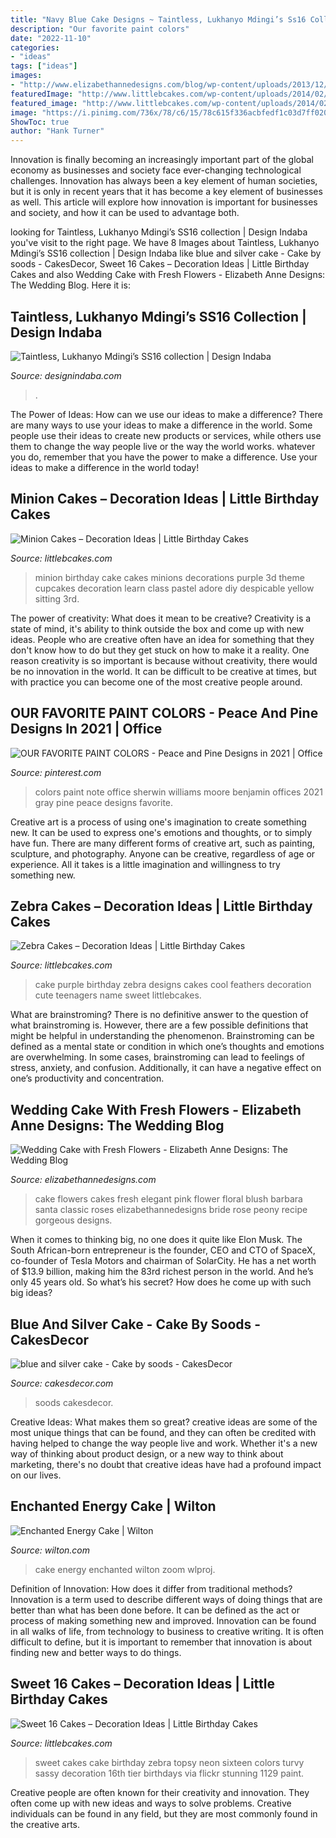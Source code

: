```yaml
---
title: "Navy Blue Cake Designs ~ Taintless, Lukhanyo Mdingi’s Ss16 Collection"
description: "Our favorite paint colors"
date: "2022-11-10"
categories:
- "ideas"
tags: ["ideas"]
images:
- "http://www.elizabethannedesigns.com/blog/wp-content/uploads/2013/12/Wedding-Cake-with-Fresh-Flowers.jpg"
featuredImage: "http://www.littlebcakes.com/wp-content/uploads/2014/02/Minion-Cake.jpg"
featured_image: "http://www.littlebcakes.com/wp-content/uploads/2014/02/Sweet-16-Cake.jpg"
image: "https://i.pinimg.com/736x/78/c6/15/78c615f336acbfedf1c03d7ff020306b.jpg"
ShowToc: true
author: "Hank Turner"
---
```



Innovation is finally becoming an increasingly important part of the global economy as businesses and society face ever-changing technological challenges. Innovation has always been a key element of human societies, but it is only in recent years that it has become a key element of businesses as well. This article will explore how innovation is important for businesses and society, and how it can be used to advantage both.

	

		
looking for Taintless, Lukhanyo Mdingi’s SS16 collection | Design Indaba you've visit to the right page. We have 8 Images about Taintless, Lukhanyo Mdingi’s SS16 collection | Design Indaba like blue and silver cake - Cake by soods - CakesDecor, Sweet 16 Cakes – Decoration Ideas | Little Birthday Cakes and also Wedding Cake with Fresh Flowers - Elizabeth Anne Designs: The Wedding Blog. Here it is:
		
    
## Taintless, Lukhanyo Mdingi’s SS16 Collection | Design Indaba

<img loading=lazy src="http://www.designindaba.com/sites/default/files/node/news/20355/gallery/taintless001_0.jpg" onerror="this.onerror=null;this.src='https://tse1.mm.bing.net/th?id=OIP.OWtB_R5QmbZdkiCwu5RcGAHaKc&amp;pid=15.1';" alt="Taintless, Lukhanyo Mdingi’s SS16 collection | Design Indaba">

_Source: designindaba.com_

>. 

	

The Power of Ideas: How can we use our ideas to make a difference?
There are many ways to use your ideas to make a difference in the world. Some people use their ideas to create new products or services, while others use them to change the way people live or the way the world works. whatever you do, remember that you have the power to make a difference. Use your ideas to make a difference in the world today!

    
## Minion Cakes – Decoration Ideas | Little Birthday Cakes

<img loading=lazy src="http://www.littlebcakes.com/wp-content/uploads/2014/02/Minion-Cake.jpg" onerror="this.onerror=null;this.src='https://tse1.mm.bing.net/th?id=OIP.VbXR6RYviWBmh6kBs5nCUwHaKo&amp;pid=15.1';" alt="Minion Cakes – Decoration Ideas | Little Birthday Cakes">

_Source: littlebcakes.com_

>minion birthday cake cakes minions decorations purple 3d theme cupcakes decoration learn class pastel adore diy despicable yellow sitting 3rd. 

	

The power of creativity: What does it mean to be creative?
Creativity is a state of mind, it's ability to think outside the box and come up with new ideas. People who are creative often have an idea for something that they don't know how to do but they get stuck on how to make it a reality. One reason creativity is so important is because without creativity, there would be no innovation in the world. It can be difficult to be creative at times, but with practice you can become one of the most creative people around.

    
## OUR FAVORITE PAINT COLORS - Peace And Pine Designs In 2021 | Office

<img loading=lazy src="https://i.pinimg.com/736x/78/c6/15/78c615f336acbfedf1c03d7ff020306b.jpg" onerror="this.onerror=null;this.src='https://tse2.mm.bing.net/th?id=OIP.jBWbtBYbfsPx70bbxwYVAgHaJ3&amp;pid=15.1';" alt="OUR FAVORITE PAINT COLORS - Peace and Pine Designs in 2021 | Office">

_Source: pinterest.com_

>colors paint note office sherwin williams moore benjamin offices 2021 gray pine peace designs favorite. 

	

Creative art is a process of using one's imagination to create something new. It can be used to express one's emotions and thoughts, or to simply have fun. There are many different forms of creative art, such as painting, sculpture, and photography. Anyone can be creative, regardless of age or experience. All it takes is a little imagination and willingness to try something new.

    
## Zebra Cakes – Decoration Ideas | Little Birthday Cakes

<img loading=lazy src="http://www.littlebcakes.com/wp-content/uploads/2014/01/Purple-Zebra-Cake.jpg" onerror="this.onerror=null;this.src='https://tse3.mm.bing.net/th?id=OIP.9FLF1sxO89gi3PtxKDdR4wHaLJ&amp;pid=15.1';" alt="Zebra Cakes – Decoration Ideas | Little Birthday Cakes">

_Source: littlebcakes.com_

>cake purple birthday zebra designs cakes cool feathers decoration cute teenagers name sweet littlebcakes. 

	

What are brainstroming?
There is no definitive answer to the question of what brainstroming is. However, there are a few possible definitions that might be helpful in understanding the phenomenon. Brainstroming can be defined as a mental state or condition in which one’s thoughts and emotions are overwhelming. In some cases, brainstroming can lead to feelings of stress, anxiety, and confusion. Additionally, it can have a negative effect on one’s productivity and concentration.

    
## Wedding Cake With Fresh Flowers - Elizabeth Anne Designs: The Wedding Blog

<img loading=lazy src="http://www.elizabethannedesigns.com/blog/wp-content/uploads/2013/12/Wedding-Cake-with-Fresh-Flowers.jpg" onerror="this.onerror=null;this.src='https://tse3.mm.bing.net/th?id=OIP.-7Z-QOvreWw7u1dzyEkA1AHaLI&amp;pid=15.1';" alt="Wedding Cake with Fresh Flowers - Elizabeth Anne Designs: The Wedding Blog">

_Source: elizabethannedesigns.com_

>cake flowers cakes fresh elegant pink flower floral blush barbara santa classic roses elizabethannedesigns bride rose peony recipe gorgeous designs. 

	

When it comes to thinking big, no one does it quite like Elon Musk. The South African-born entrepreneur is the founder, CEO and CTO of SpaceX, co-founder of Tesla Motors and chairman of SolarCity. He has a net worth of $13.9 billion, making him the 83rd richest person in the world. And he’s only 45 years old. So what’s his secret? How does he come up with such big ideas?

    
## Blue And Silver Cake - Cake By Soods - CakesDecor

<img loading=lazy src="https://pic.cakesdecor.com/m/oczjr5ftje7zilk3vmr3.jpg" onerror="this.onerror=null;this.src='https://tse2.mm.bing.net/th?id=OIP.HkA3i5TFmKkJp3zcFNFx3wHaKa&amp;pid=15.1';" alt="blue and silver cake - Cake by soods - CakesDecor">

_Source: cakesdecor.com_

>soods cakesdecor. 

	

Creative Ideas: What makes them so great?
creative ideas are some of the most unique things that can be found, and they can often be credited with having helped to change the way people live and work. Whether it's a new way of thinking about product design, or a new way to think about marketing, there's no doubt that creative ideas have had a profound impact on our lives.

    
## Enchanted Energy Cake | Wilton

<img loading=lazy src="https://www.wilton.com/dw/image/v2/AAWA_PRD/on/demandware.static/-/Sites-wilton-project-master/default/dw671a3b48/images/project/WLPROJ-9467/Enchanted_Energy_Cake.jpg?sw=1440&amp;sh=750&amp;sm=fit" onerror="this.onerror=null;this.src='https://tse1.mm.bing.net/th?id=OIP.djaEMgKCAtdMcDGDyxe2AgHaHa&amp;pid=15.1';" alt="Enchanted Energy Cake | Wilton">

_Source: wilton.com_

>cake energy enchanted wilton zoom wlproj. 

	

Definition of Innovation: How does it differ from traditional methods?
Innovation is a term used to describe different ways of doing things that are better than what has been done before. It can be defined as the act or process of making something new and improved. Innovation can be found in all walks of life, from technology to business to creative writing. It is often difficult to define, but it is important to remember that innovation is about finding new and better ways to do things.

    
## Sweet 16 Cakes – Decoration Ideas | Little Birthday Cakes

<img loading=lazy src="http://www.littlebcakes.com/wp-content/uploads/2014/02/Sweet-16-Cake.jpg" onerror="this.onerror=null;this.src='https://tse1.mm.bing.net/th?id=OIP.No0jPZ0fl0NV7dnOLWkuhQHaJ3&amp;pid=15.1';" alt="Sweet 16 Cakes – Decoration Ideas | Little Birthday Cakes">

_Source: littlebcakes.com_

>sweet cakes cake birthday zebra topsy neon sixteen colors turvy sassy decoration 16th tier birthdays via flickr stunning 1129 paint. 

	

Creative people are often known for their creativity and innovation. They often come up with new ideas and ways to solve problems. Creative individuals can be found in any field, but they are most commonly found in the creative arts.

